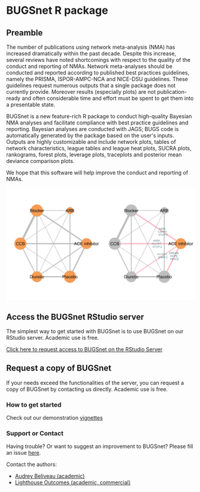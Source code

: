 # BUGSnet R package

## Preamble

The number of publications using network meta-analysis (NMA) has increased dramatically within the past decade. Despite this increase, several reviews have noted shortcomings with respect to the quality of the conduct and reporting of NMAs. Network meta-analyses should be conducted and reported according to published best practices guidelines, namely the PRISMA, ISPOR-AMPC-NCA and NICE-DSU guidelines. These guidelines request numerous outputs that a single package does not currently provide. Moreover results (especially plots) are not publication-ready and often considerable time and effort must be spent to get them into a presentable state. 

BUGSnet is a new feature-rich R package to conduct high-quality Bayesian NMA analyses and facilitate compliance with best practice guidelines and reporting. Bayesian analyses are conducted with JAGS; BUGS code is automatically generated by the package based on the user's inputs. Outputs are highly customizable and include network plots, tables of network characteristics, league tables and league heat plots, SUCRA plots, rankograms, forest plots, leverage plots, traceplots and posterior mean deviance comparison plots.

We hope that this software will help improve the conduct and reporting of NMAs.

![Network plot](network.png)

## **Access the BUGSnet RStudio server**

The simplest way to get started with BUGSnet is to use BUGSnet on our RStudio server. Academic use is free.

[Click here to request access to BUGSnet on the RStudio Server](https://spintechit.com/bugsnet-demo-request/)


## **Request a copy of BUGSnet**

If your needs exceed the functionalities of the server, you can request a copy of BUGSnet by contacting us directly. Academic use is free.

### How to get started

Check out our demonstration [vignettes](vignettes) 

### Support or Contact

Having trouble? Or want to suggest an improvement to BUGSnet? Please fill an issue [here](https://github.com/bugsnetsoftware/BUGSnet).

Contact the authors: 
- [Audrey Beliveau (academic)](https://uwaterloo.ca/statistics-and-actuarial-science/about/people/a2belive)
- [Lighthouse Outcomes (academic, commercial)](http://www.lighthouseoutcomes.com/bugsnet/)
